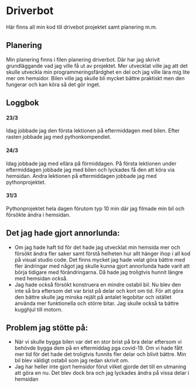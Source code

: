 # Driverbot
Här finns all min kod till drivebot projektet samt planering m.m.

## Planering
Min planering finns i filen planering driverbot. Där har jag skrivit grundläggande vad jag ville få ut av projektet. Mer utvecklat ville jag att det skulle utveckla min programmeringsfärdghet en del och jag ville lära mig lite mer om hemsidor. Bilen ville jag skulle bli mycket bättre praktiskt men den fungerar och kan köra så det gör inget.

## Loggbok
#### 23/3
Idag jobbade jag den första lektionen på eftermiddagen med bilen. Efter rasten jobbade jag med pythonkompendiet. 

#### 24/3
Idag jobbade jag med ellära på förmiddagen. På första lektionen under eftermiddagen jobbade jag med bilen och lyckades få den att köra via hemsidan. Andra lektionen på eftermiddagen jobbade jag med pythonprojektet.

#### 31/3
Pythonprojektet hela dagen förutom typ 10 min där jag filmade min bil och försökte ändra i hemsidan. 

## Det jag hade gjort annorlunda:
* Om jag hade haft tid för det hade jag utvecklat min hemsida mer och försökt ändra fler saker samt förstå helheten hur allt hänger ihop i all kod på visual studio code. Det finns mycket jag hade velat göra bättre med fler ändringar med något jag skulle kunna gjort annorlunda hade varit att börja tidigare med förändringarna. Då hade jag troligtvis hunnit längre med hemsidan också.
* Jag hade också försökt konstruera en mindre ostabil bil. Nu blev den inte så bra eftersom det var brist på delar och kort om tid. För att göra den bättre skulle jag minska rejält på antalet legobitar och istället använda mer funktionella och större bitar. Jag skulle också ta bättre kugghjul till motorn.

## Problem jag stötte på:
* När vi skulle bygga bilen var det en stor brist på bra delar eftersom vi behövde bygga dem på en eftermiddag pga covid-19. Om vi hade fått mer tid för det hade det troligtvis funnits fler delar och blivit bättre. Min bil blev väldigt ostabil som jag redan skrivit om.
* Jag har heller inte gjort hemsidor förut vilket gjorde det till en utmaning att göra en nu. Det blev dock bra och jag lyckades ändra på vissa delar i hemsidan
